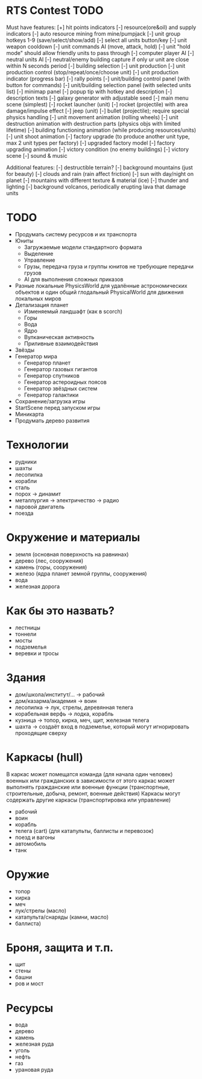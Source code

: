 # RTS Contest TODO
Must have features:
[+] hit points indicators
[-] resource(ore&oil) and supply indicators
[-] auto resource mining from mine/pumpjack
[-] unit group hotkeys 1-9 (save/select/show/add)
[-] select all units button/key
[-] unit weapon cooldown
[-] unit commands AI (move, attack, hold)
[-] unit "hold mode" should allow friendly units to pass through
[-] computer player AI
[-] neutral units AI
[-] neutral/enemy building capture if only ur unit are close within N seconds period
[-] building selection
[-] unit production
[-] unit production control (stop/repeat/once/choose unit)
[-] unit production indicator (progress bar)
[-] rally points
[-] unit/building control panel (with button for commands)
[-] unit/building selection panel (with selected units list)
[-] minimap panel
[-] popup tip with hotkey and description
[-] description texts
[-] galaxy generator with adjustable seed
[-] main menu scene (simplest)
[-] rocket launcher (unit)
[-] rocket (projectile) with area damage/impulse effect
[-] jeep (unit)
[-] bullet (projectile); require special physics handling
[-] unit movement animation (rolling wheels)
[-] unit destruction animation with destruction parts (physics objs with limited lifetime)
[-] building functioning animation (while producing resources/units)
[-] unit shoot animation
[-] factory upgrade (to produce another unit type, max 2 unit types per factory)
[-] upgraded factory model
[-] factory upgrading animation
[-] victory condition (no enemy buildings)
[-] victory scene
[-] sound & music

Additional features:
[-] destructible terrain?
[-] background mountains (just for beauty)
[-] clouds and rain (rain affect friction)
[-] sun with day/night on planet
[-] mountains with different texture & material (ice)
[-] thunder and lighting
[-] background volcanos, periodically erupting lava that damage units

# TODO
- Продумать систему ресурсов и их транспорта
- Юниты
  - Загружаемые модели стандартного формата
  - Выделение
  - Управление
  - Грузы, передача груза и группы юнитов не требующие передачи грузов
  - AI для выполнения сложных приказов
- Разные локальные PhysicsWorld для удалённые астрономических объектов и один общий глодальный PhysicalWorld для движения локальных миров
- Детализация планет
  - Изменяемый ландшафт (как в scorch)
  - Горы
  - Вода
  - Ядро
  - Вулканическая активность
  - Приливные взаимодействия
- Звёзды
- Генератор мира
  - Генератор планет
  - Генератор газовых гигантов
  - Генератор спутников
  - Генератор астероидных поясов
  - Генератор звёздных систем
  - Генератор галактики
- Сохранение/загрузка игры
- StartScene перед запуском игры
- Миникарта
- Продумать дерево развития

# Технологии
- рудники
- шахты
- лесопилка
- корабли
- сталь
- порох -> динамит
- металлургия -> электричество -> радио
- паровой двигатель
- поезда

# Окружение и материалы
- земля (основная поверхность на равнинах)
- дерево (лес, сооружения)
- камень (горы, сооружения)
- железо (ядра планет земной группы, сооружения)
- вода
- железная дорога

# Как бы это назвать?
- лестницы
- тоннели
- мосты
- подземелья
- веревки и тросы

# Здания
- дом/школа/институт/... -> рабочий
- дом/казарма/академия -> воин
- лесопилка -> лук, стрелы, деревянная телега
- корабельная верфь -> лодка, корабль
- кузница -> топор, кирка, меч, щит, железная телега
- шахта -> создаёт вход в подземелье, который могут игнорировать проходящие сверху

# Каркасы (hull)
В каркас может помещатся команда (для начала один человек) военных или гражданских
в зависимости от этого каркас может выполнять гражданские или военные функции
(транспортные, строительные, добыча, ремонт, военные действия)
Каркасы могут содержать другие каркасы (транспортировка или управление)
- рабочий
- воин
- корабль
- телега (cart) (для катапульты, баллисты и перевозок)
- поезд и вагоны
- автомобиль
- танк

# Оружие
- топор
- кирка
- меч
- лук/стрелы (масло)
- катапульта/снаряды (камни, масло)
- баллиста)

# Броня, защита и т.п.
- щит
- стены
- башни
- ров и мост

# Ресурсы
- вода
- дерево
- камень
- железная руда
- уголь
- нефть
- газ
- урановая руда
